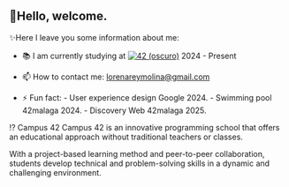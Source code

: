 ## 👋Hello, welcome.

✨Here I leave you some information about me:

- 📚 I am currently studying at 
        <a href="https://profile.intra.42.fr/users/lrey-mol" target="_blank"><img alt="42 (oscuro)" src="https://img.shields.io/badge/Málaga-black?style=flat&logo=42&logoColor=white" /></a> 2024 - Present

- 📫 How to contact me: 
        lorenareymolina@gmail.com

- ⚡ Fun fact:
          - User experience design Google   2024.
          - Swimming pool          42malaga 2024.
          - Discovery Web          42malaga 2025.

⁉️ Campus 42
Campus 42 is an innovative programming school that offers an educational approach without traditional teachers or classes.

With a project-based learning method and peer-to-peer collaboration, students develop technical and problem-solving skills in a dynamic and challenging environment.

